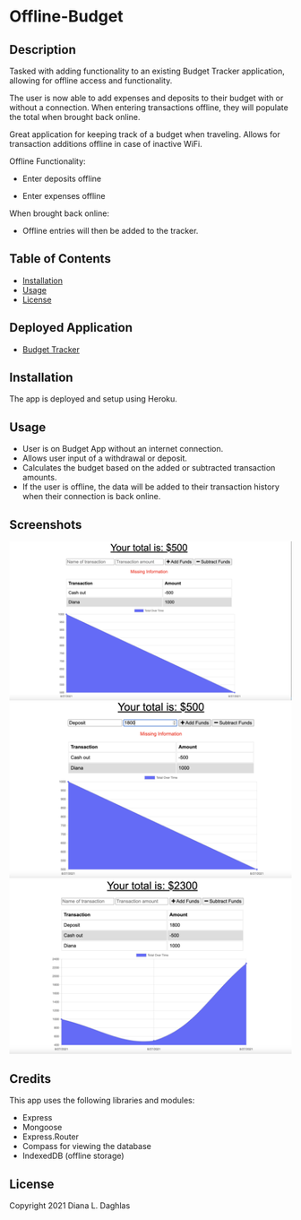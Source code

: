 # Offline-Budget


## Description
Tasked with adding functionality to an existing Budget Tracker application, allowing for offline access and functionality.

The user is now able to add expenses and deposits to their budget with or without a connection. When entering transactions offline, they will populate the total when brought back online.

Great application for keeping track of a budget when traveling. Allows for transaction additions offline in case of inactive WiFi. 

Offline Functionality:

  * Enter deposits offline

  * Enter expenses offline

When brought back online:

  * Offline entries will then be added to the tracker.

## Table of Contents
  * [Installation](#installation)
  * [Usage](#usage)
  * [License](#license)



## Deployed Application
* [Budget Tracker](https://salty-woodland-01459.herokuapp.com)


## Installation

The app is deployed and setup using Heroku.

## Usage
- User is on Budget App without an internet connection.
- Allows user input of a withdrawal or deposit.
- Calculates the budget based on the added or subtracted transaction amounts.
- If the user is offline, the data will be added to their transaction history when their connection is back online.

## Screenshots

![Home Screen](images/initial-load.png)
![Text and Number Input](images/text-input.png)
![Graph](images/graph-changes.png)



## Credits

This app uses the following libraries and modules: 

* Express
* Mongoose
* Express.Router
* Compass for viewing the database
* IndexedDB (offline storage)

## License
Copyright 2021 Diana L. Daghlas
